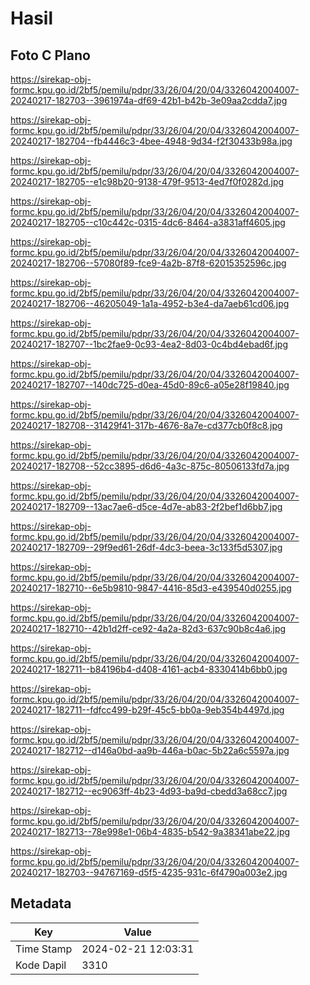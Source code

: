 # Hasil

## Foto C Plano

https://sirekap-obj-formc.kpu.go.id/2bf5/pemilu/pdpr/33/26/04/20/04/3326042004007-20240217-182703--3961974a-df69-42b1-b42b-3e09aa2cdda7.jpg

https://sirekap-obj-formc.kpu.go.id/2bf5/pemilu/pdpr/33/26/04/20/04/3326042004007-20240217-182704--fb4446c3-4bee-4948-9d34-f2f30433b98a.jpg

https://sirekap-obj-formc.kpu.go.id/2bf5/pemilu/pdpr/33/26/04/20/04/3326042004007-20240217-182705--e1c98b20-9138-479f-9513-4ed7f0f0282d.jpg

https://sirekap-obj-formc.kpu.go.id/2bf5/pemilu/pdpr/33/26/04/20/04/3326042004007-20240217-182705--c10c442c-0315-4dc6-8464-a3831aff4605.jpg

https://sirekap-obj-formc.kpu.go.id/2bf5/pemilu/pdpr/33/26/04/20/04/3326042004007-20240217-182706--57080f89-fce9-4a2b-87f8-62015352596c.jpg

https://sirekap-obj-formc.kpu.go.id/2bf5/pemilu/pdpr/33/26/04/20/04/3326042004007-20240217-182706--46205049-1a1a-4952-b3e4-da7aeb61cd06.jpg

https://sirekap-obj-formc.kpu.go.id/2bf5/pemilu/pdpr/33/26/04/20/04/3326042004007-20240217-182707--1bc2fae9-0c93-4ea2-8d03-0c4bd4ebad6f.jpg

https://sirekap-obj-formc.kpu.go.id/2bf5/pemilu/pdpr/33/26/04/20/04/3326042004007-20240217-182707--140dc725-d0ea-45d0-89c6-a05e28f19840.jpg

https://sirekap-obj-formc.kpu.go.id/2bf5/pemilu/pdpr/33/26/04/20/04/3326042004007-20240217-182708--31429f41-317b-4676-8a7e-cd377cb0f8c8.jpg

https://sirekap-obj-formc.kpu.go.id/2bf5/pemilu/pdpr/33/26/04/20/04/3326042004007-20240217-182708--52cc3895-d6d6-4a3c-875c-80506133fd7a.jpg

https://sirekap-obj-formc.kpu.go.id/2bf5/pemilu/pdpr/33/26/04/20/04/3326042004007-20240217-182709--13ac7ae6-d5ce-4d7e-ab83-2f2bef1d6bb7.jpg

https://sirekap-obj-formc.kpu.go.id/2bf5/pemilu/pdpr/33/26/04/20/04/3326042004007-20240217-182709--29f9ed61-26df-4dc3-beea-3c133f5d5307.jpg

https://sirekap-obj-formc.kpu.go.id/2bf5/pemilu/pdpr/33/26/04/20/04/3326042004007-20240217-182710--6e5b9810-9847-4416-85d3-e439540d0255.jpg

https://sirekap-obj-formc.kpu.go.id/2bf5/pemilu/pdpr/33/26/04/20/04/3326042004007-20240217-182710--42b1d2ff-ce92-4a2a-82d3-637c90b8c4a6.jpg

https://sirekap-obj-formc.kpu.go.id/2bf5/pemilu/pdpr/33/26/04/20/04/3326042004007-20240217-182711--b84196b4-d408-4161-acb4-8330414b6bb0.jpg

https://sirekap-obj-formc.kpu.go.id/2bf5/pemilu/pdpr/33/26/04/20/04/3326042004007-20240217-182711--fdfcc499-b29f-45c5-bb0a-9eb354b4497d.jpg

https://sirekap-obj-formc.kpu.go.id/2bf5/pemilu/pdpr/33/26/04/20/04/3326042004007-20240217-182712--d146a0bd-aa9b-446a-b0ac-5b22a6c5597a.jpg

https://sirekap-obj-formc.kpu.go.id/2bf5/pemilu/pdpr/33/26/04/20/04/3326042004007-20240217-182712--ec9063ff-4b23-4d93-ba9d-cbedd3a68cc7.jpg

https://sirekap-obj-formc.kpu.go.id/2bf5/pemilu/pdpr/33/26/04/20/04/3326042004007-20240217-182713--78e998e1-06b4-4835-b542-9a38341abe22.jpg

https://sirekap-obj-formc.kpu.go.id/2bf5/pemilu/pdpr/33/26/04/20/04/3326042004007-20240217-182703--94767169-d5f5-4235-931c-6f4790a003e2.jpg


## Metadata

| Key        | Value               |
| ---------- | ------------------- |
| Time Stamp | 2024-02-21 12:03:31 |
| Kode Dapil | 3310                |



